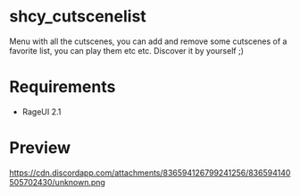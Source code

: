 # shcy_cutscenelist
Menu with all the cutscenes, you can add and remove some cutscenes of a favorite list, you can play them etc etc. Discover it by yourself ;)

# Requirements

* RageUI 2.1

# Preview
https://cdn.discordapp.com/attachments/836594126799241256/836594140505702430/unknown.png
